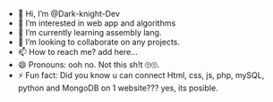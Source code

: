 - 👋 Hi, I’m @Dark-knight-Dev
- 👀 I’m interested in web app and algorithms
- 🌱 I’m currently learning assembly lang.
- 💞️ I’m looking to collaborate on any projects.
- 📫 How to reach me? add here...
- 😄 Pronouns: ooh no. Not this sh!t 🙄🙄.
- ⚡ Fun fact: Did you know u can connect Html, css, js, php, mySQL, python and MongoDB on 1 website??? yes, its posible.

<!---
Dark-knight-Dev/Dark-knight-Dev is a ✨ special ✨ repository because its `README.md` (this file) appears on your GitHub profile.
You can click the Preview link to take a look at your changes.
--->
